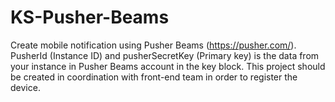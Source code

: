 # KS-Pusher-Beams
Create mobile notification using Pusher Beams (https://pusher.com/). 
PusherId (Instance ID) and pusherSecretKey (Primary key) is the data from your instance in Pusher Beams account in the key block. 
This project should be created in coordination with front-end team in order to register the device.

